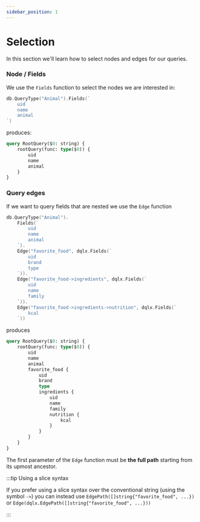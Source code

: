 ```yaml
---
sidebar_position: 1
---
```


# Selection

In this section we'll learn how to select nodes and edges for our queries.

### Node / Fields

We use the `Fields` function to select the nodes we are interested in:

```go
db.QueryType("Animal").Fields(`
    uid
    name
    animal
`)
```

produces:

```graphql
query RootQuery($0: string) {
    rootQuery(func: type($0)) {
        uid
        name
        animal
    }
}
```

### Query edges

If we want to query fields that are nested we use the `Edge` function

```go
db.QueryType("Animal").
    Fields(`
        uid
        name
        animal
    `).
    Edge("favorite_food", dqlx.Fields(`
        uid
        brand
        type
    `)).
    Edge("favorite_food->ingredients", dqlx.Fields(`
        uid
        name
        family
    `)).
    Edge("favorite_food->ingredients->nutrition", dqlx.Fields(`
        kcal
    `))
```

produces

```graphql
query RootQuery($0: string) {
    rootQuery(func: type($0)) {
        uid
        name
        animal
        favorite_food {
            uid
            brand
            type
            ingredients {
                uid
                name
                family
                nutrition {
                    kcal
                }     
            }   
        }   
    }
}
```

The first parameter of the `Edge` function must be **the full path** starting from its upmost ancestor.

:::tip Using a slice syntax 

If you prefer using a slice syntax over the conventional string (using the symbol `->`)
you can instead use `EdgePath([]string{"favorite_food", ...})` or `Edge(dqlx.EdgePath([]string{"favorite_food", ...}))`

:::
